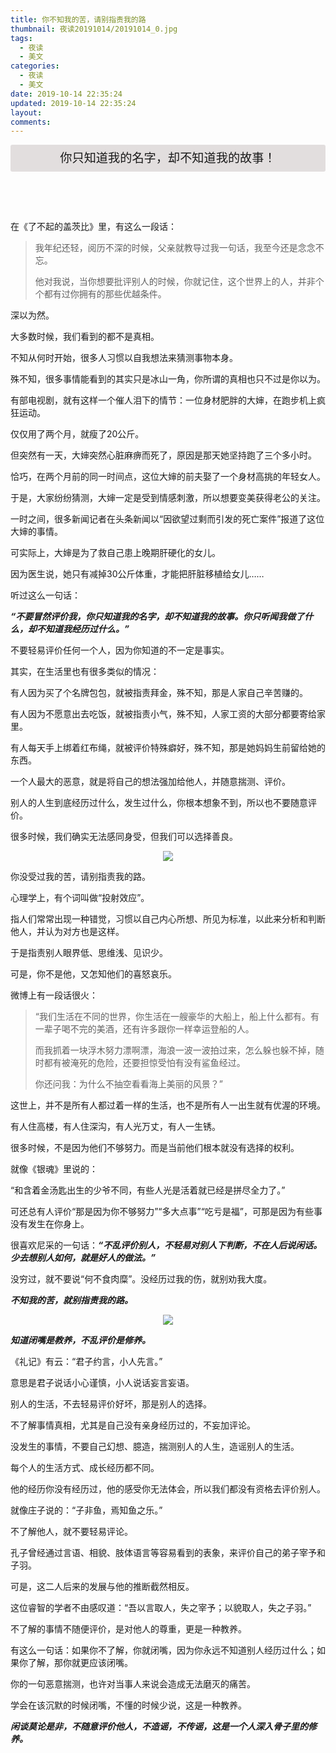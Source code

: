 ```yaml
---
title: 你不知我的苦，请别指责我的路
thumbnail: 夜读20191014/20191014_0.jpg
tags:
  - 夜读
  - 美文
categories:
  - 夜读
  - 美文
date: 2019-10-14 22:35:24
updated: 2019-10-14 22:35:24
layout:
comments:
---
```

<header align=center style="font-size:1.2rem;line-height:2.7rem;background:#e2dede;border-radius:3px;">你只知道我的名字，却不知道我的故事！</header>
在《了不起的盖茨比》里，有这么一段话： 

> 我年纪还轻，阅历不深的时候，父亲就教导过我一句话，我至今还是念念不忘。
> 
> 他对我说，当你想要批评别人的时候，你就记住，这个世界上的人，并非个个都有过你拥有的那些优越条件。

<!--more-->

深以为然。

大多数时候，我们看到的都不是真相。

不知从何时开始，很多人习惯以自我想法来猜测事物本身。

殊不知，很多事情能看到的其实只是冰山一角，你所谓的真相也只不过是你以为。

有部电视剧，就有这样一个催人泪下的情节：一位身材肥胖的大婶，在跑步机上疯狂运动。

仅仅用了两个月，就瘦了20公斤。

但突然有一天，大婶突然心脏麻痹而死了，原因是那天她坚持跑了三个多小时。

恰巧，在两个月前的同一时间点，这位大婶的前夫娶了一个身材高挑的年轻女人。

于是，大家纷纷猜测，大婶一定是受到情感刺激，所以想要变美获得老公的关注。

一时之间，很多新闻记者在头条新闻以“因欲望过剩而引发的死亡案件”报道了这位大婶的事情。

可实际上，大婶是为了救自己患上晚期肝硬化的女儿。

因为医生说，她只有减掉30公斤体重，才能把肝脏移植给女儿……

听过这么一句话：

***“不要冒然评价我，你只知道我的名字，却不知道我的故事。你只听闻我做了什么，却不知道我经历过什么。”***

不要轻易评价任何一个人，因为你知道的不一定是事实。

其实，在生活里也有很多类似的情况：

有人因为买了个名牌包包，就被指责拜金，殊不知，那是人家自己辛苦赚的。

有人因为不愿意出去吃饭，就被指责小气，殊不知，人家工资的大部分都要寄给家里。

有人每天手上绑着红布绳，就被评价特殊癖好，殊不知，那是她妈妈生前留给她的东西。

一个人最大的恶意，就是将自己的想法强加给他人，并随意揣测、评价。

别人的人生到底经历过什么，发生过什么，你根本想象不到，所以也不要随意评价。

很多时候，我们确实无法感同身受，但我们可以选择善良。
<div align=center><img src="/夜读20191014/20191014_1.jpg" /></div>

你没受过我的苦，请别指责我的路。

心理学上，有个词叫做“投射效应”。

指人们常常出现一种错觉，习惯以自己内心所想、所见为标准，以此来分析和判断他人，并认为对方也是这样。

于是指责别人眼界低、思维浅、见识少。

可是，你不是他，又怎知他们的喜怒哀乐。

微博上有一段话很火：

> “我们生活在不同的世界，你生活在一艘豪华的大船上，船上什么都有。有一辈子喝不完的美酒，还有许多跟你一样幸运登船的人。
> 
> 而我抓着一块浮木努力漂啊漂，海浪一波一波拍过来，怎么躲也躲不掉，随时都有被淹死的危险，还要担惊受怕有没有鲨鱼经过。
> 
> 你还问我：为什么不抽空看看海上美丽的风景？”

这世上，并不是所有人都过着一样的生活，也不是所有人一出生就有优渥的环境。

有人住高楼，有人住深沟，有人光万丈，有人一生锈。

很多时候，不是因为他们不够努力。而是当前他们根本就没有选择的权利。

就像《银魂》里说的：

“和含着金汤匙出生的少爷不同，有些人光是活着就已经是拼尽全力了。”

可还总有人评价“那是因为你不够努力”“多大点事”“吃亏是福”，可那是因为有些事没有发生在你身上。

很喜欢尼采的一句话：***“不乱评价别人，不轻易对别人下判断，不在人后说闲话。少去想别人如何，就是好人的做法。”***

没穷过，就不要说“何不食肉糜”。没经历过我的伤，就别劝我大度。

***不知我的苦，就别指责我的路。***
<div align=center><img src="/夜读20191014/20191014_2.jpg" /></div>

***知道闭嘴是教养，不乱评价是修养。***

《礼记》有云：“君子约言，小人先言。”

意思是君子说话小心谨慎，小人说话妄言妄语。

别人的生活，不去轻易评价好坏，那是别人的选择。

不了解事情真相，尤其是自己没有亲身经历过的，不妄加评论。

没发生的事情，不要自己幻想、臆造，揣测别人的人生，造谣别人的生活。

每个人的生活方式、成长经历都不同。

他的经历你没有经历过，他的感受你无法体会，所以我们都没有资格去评价别人。

就像庄子说的：“子非鱼，焉知鱼之乐。”

不了解他人，就不要轻易评论。

孔子曾经通过言语、相貌、肢体语言等容易看到的表象，来评价自己的弟子宰予和子羽。

可是，这二人后来的发展与他的推断截然相反。

这位睿智的学者不由感叹道：“吾以言取人，失之宰予；以貌取人，失之子羽。”

不了解的事情不随便评价，是对他人的尊重，更是一种教养。

有这么一句话：如果你不了解，你就闭嘴，因为你永远不知道别人经历过什么；如果你了解，那你就更应该闭嘴。

你的一句恶意揣测，也许对当事人来说会造成无法磨灭的痛苦。

学会在该沉默的时候闭嘴，不懂的时候少说，这是一种教养。

***闲谈莫论是非，不随意评价他人，不造谣，不传谣，这是一个人深入骨子里的修养。***